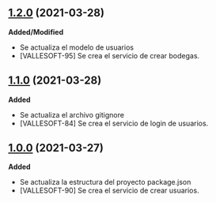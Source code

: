 ## [1.2.0](https://github.com/TEAMVALLESOFT/Back_Inventory/pull/8) (2021-03-28)
**Added/Modified**
- Se actualiza el modelo de usuarios
- [VALLESOFT-95] Se crea el servicio de crear bodegas. 


## [1.1.0](https://github.com/TEAMVALLESOFT/Back_Inventory/pull/6) (2021-03-28)
**Added**
- Se actualiza el archivo gitignore
- [VALLESOFT-84] Se crea el servicio de login de usuarios. 

## [1.0.0](https://github.com/TEAMVALLESOFT/Back_Inventory/pull/4) (2021-03-27)
**Added**
- Se actualiza la estructura del proyecto package.json 
- [VALLESOFT-90] Se crea el servicio de crear usuarios. 
